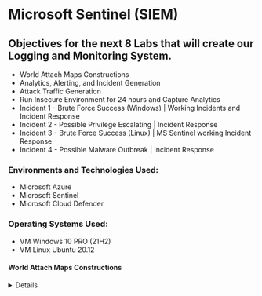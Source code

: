 # Microsoft Sentinel (SIEM)

## Objectives for the next 8 Labs that will create our Logging and Monitoring System.

- World Attach Maps Constructions
- Analytics, Alerting, and Incident Generation
- Attack Traffic Generation
- Run Insecure Environment for 24 hours and Capture Analytics
- Incident 1 - Brute Force Success (Windows) | Working Incidents and Incident Response
- Incident 2 - Possible Privilege Escalating | Incident Response
- Incident 3 - Brute Force Success (Linux) | MS Sentinel working Incident Response
- Incident 4 - Possible Malware Outbreak | Incident Response

### Environments and Technologies Used:

- Microsoft Azure
- Microsoft Sentinel
- Microsoft Cloud Defender

### Operating Systems Used:

- VM Windows 10 PRO (21H2)
- VM Linux Ubuntu 20.12

#### World Attach Maps Constructions
<details close>

<div>

</summary>

Reminder: Check your Subscription’s Cost Analysis

### Actions and Observations<b>

- We are going to create 4 different workbooks in Sentinel that show different types of malicious traffic from around the world, targeting our resources.
- We will use pre-built JSON maps to reduce the number of errors/questions, but will explain the process.

--- 

In Microsoft Sintinel | Workbooks , we will add a new workbook in order to create our map. JSON Files - Remember, Sentinel uses our Log Analytics Workspace where we ingested the logs.

![vivaldi_kLOHZRFPhj](https://user-images.githubusercontent.com/109401839/235279747-01e3bf0c-428d-4b71-b6f8-9e9dc99bae8d.png)

- Remove the pre-included reports. 
- Add Query
- Advanced Editor > Paste the [KQL .JSON Information](https://github.com/fnabeel/Cloud-SOC-Project-Directory/blob/main/Sentinel-Maps(JSON)/linux-ssh-auth-fail.json)

After running your query , your graph should populate! 

![vivaldi_1SnjH3R8Ip](https://user-images.githubusercontent.com/109401839/235279945-1eef8a2b-e778-4811-be63-3c9bf4c1e619.png)
 
> Note that each graph everyone makes will be different since this is based on the attacks I recieved in a certain timeframe! 

The KQL code we used shows us the Linux VM Authentication SSH Failures. 

- Edit > Settings > Map Settings > 

![heatmap](https://user-images.githubusercontent.com/109401839/235281773-e002056e-9f07-4082-9721-59c3f002f74f.PNG)

- Here you can customise the map and the details even further to your desire. I will keep it default. 

- Save Workbooks & Let us repeat the steps for the other maps. 

![vivaldi_YBA2LIqUJg](https://user-images.githubusercontent.com/109401839/235284830-a5b1ff91-cfd5-4381-a459-e6315be8f22d.png)

- Next we will create a graph for [MS SQL Authentication Fail](https://github.com/fnabeel/Cloud-SOC-Project-Directory/blob/main/Sentinel-Maps(JSON)/mssql-auth-fail.json)

![vivaldi_laXpbNeo86](https://user-images.githubusercontent.com/109401839/235286153-e23a0f2e-3b96-498b-a557-6d70f82e31c6.png)

- Now we will repeat it for the subsequent maps by entering the KQL code. 

- [NSG Malicious Allowed Firewall In](https://github.com/fnabeel/Cloud-SOC-Project-Directory/blob/main/Sentinel-Maps(JSON)/nsg-malicious-allowed-in.json)

![vivaldi_No4emgWydH](https://user-images.githubusercontent.com/109401839/235286714-73d14971-e942-479b-aa36-04c083dc86d5.png)

- [Windows RDP & SMB Authentication Failures](https://github.com/fnabeel/Cloud-SOC-Project-Directory/blob/main/Sentinel-Maps(JSON)/windows-rdp-auth-fail.json)

![vivaldi_hMnU9a0ydS](https://user-images.githubusercontent.com/109401839/235286919-0ae35ece-b7c4-436b-a581-71c92169fb6b.png)

> We can edit and change the timeframe to see where and what attacks happened at a certain time. I will do 30 minutes as an example: 

![vivaldi_OyzflFZq3q](https://user-images.githubusercontent.com/109401839/235287139-9b47bb91-4efe-4b37-a498-6fd9d3fadd99.png)

- You should have 4 custom made workbooks like this:

![vivaldi_Ay5xt00GJN](https://user-images.githubusercontent.com/109401839/235287326-0fbd8e95-6d31-4032-bed2-112d4b8daac1.png)

In subsequent labs, we will create our own attacks at add to these maps. For example, say I create a VM in Malaysia and attack the homebase VM, a dot should be added to our graphs depending on our attack method. 
<div>

Troubleshooting: 

- If it’s been 24 hours since you created the resources being tracked on this map and you don’t see traffic to them, make sure of the following:
First, generate traffic on your own to see if any logs show up

- Ensure both VMs are on

- Ensure Microsoft Defender for Cloud and the Data Collection Rules are configured correct to collect logs from the VMs (from section: Logging and Monitoring: Enable MDC and Configure Log Collection for Virtual Machines)

- Ensure Logging is correctly configured for MS SQL Server (from section: Azure Intro: Creating our Subscription and First Resources)

- If NSG FLow Logs are empty, ensure they are configured correctly (from section: Logging and Monitoring: Enable MDC and Configure Log Collection for Virtual Machines)

- Alternatively, you can skip ahead to the “Azure Sentinel: Attack Traffic Generation” section to generate some traffic, but we need to make sure logging is configured correctly and showing up before that will work.

<div> 

### Analytics, Alerting, and Incident Generation
<details close>

---

</summary>

In this lab we will be working on Analytics, Alerting, and Incident Generation.

- We are going to manually going to add the rules, and then trigger the alerts. We will dissect the alert and really understand what is happening. 

![image](https://user-images.githubusercontent.com/109401839/235291419-36c75299-c9a9-4b64-a51c-f4b10ce43164.png)

- First will be a brute force attempt by windows machine. 

``` 
SecurityEvent
| where EventID == 4625
| where TimeGenerated > ago(60m)
| summarize FailureCount = count() by SourceIP = IpAddress, EventID, Activity
| where FailureCount >= 10
```

> So we enter this Query under our Log Analytic workspace. Run it. It will show the EventID of 4625 in the given timeframe you selected. In this case, 60 minutes. Then the next like will be our categories and show us the Failure count. Was it all the same attacks or 10 instances of the same IP, EventID and Activity trying to attack. Thats what the failure count does. 

> So we do not want to create an alert based on a user making a mistake a few times, but over ten times is a little suspicious and we can create an alert based on that. 

![vivaldi_hQThPXrMWs](https://user-images.githubusercontent.com/109401839/235291881-b7fe654d-cdeb-4cc3-91c5-95119ab87169.png)

> Feel free to use ChatGPT to have a more in depth explanation if the one above was insufficient. 

![analytics query](https://user-images.githubusercontent.com/109401839/235292182-1ddd325e-a980-4422-99e5-02b6f35a3985.PNG)

We will add a query rule now, that is the same as the previous KQL query. 

Tactics and Techniques:
Credential Access > Brute Force
Enter it in and run it again: 

![mqFhzU2BOQ](https://user-images.githubusercontent.com/109401839/235292423-4695e167-f043-4680-af60-02da62454464.png)

- In Alert enrichment > Entity Mapping 

> Set up IP Entity | Address | AttackerIP

- Add new entity:

> Set up Host | Hostname | DestinationHostName 

![vivaldi_G4GbbxRRLc](https://user-images.githubusercontent.com/109401839/235292538-96a1b891-dbf7-4466-8234-bf9eb3aa1dfb.png)

> So say that an attacker with an IP address 1.1.1.1 attacks our network, we will get an alert.. however Sentinel will track that IP Address and correlate that addresses further action and map it to other alerts. 

![vivaldi_qZYMU18mjY](https://user-images.githubusercontent.com/109401839/235292695-ed06b0e7-18c4-4dd4-8f33-44199cee9674.png)

 ![vivaldi_5FJZt75Ouo](https://user-images.githubusercontent.com/109401839/235292727-848a05fb-234b-4a61-9d11-9ce4b35af5c6.png)

Our rule is ready to roll ~ validate & create. 

We should see any incidents that it creates.

And almost immediately we got an incident! 

![vivaldi_NgGrQCTZd8](https://user-images.githubusercontent.com/109401839/235292787-85b9164a-c584-4e35-b013-527551daae27.png)

![4MDWsCNOfs](https://user-images.githubusercontent.com/109401839/235292805-0fac1e01-6461-471b-98e6-c98ead18fdbe.png)


On the bottom left, we can click "Investigation"  and it will show us a nice infographic of the attack to the host. 

![FZIXPOncAT](https://user-images.githubusercontent.com/109401839/235293224-ad6cf8a4-3069-42b0-b83b-a20adf271e6d.png)

- Now, we can delete that test incident alert and the test alert, we are going to import a bunch of the real queries.  

> If this portion did not work for you, as in the query did not result in any incidents. You can remote into your VM and purposely fail the login attempt 10x in order to generate the incident ! 

- Now download the query rule list to make life easier ! 

---
``` 
{
    "$schema": "https://schema.management.azure.com/schemas/2019-04-01/deploymentTemplate.json#",
    "contentVersion": "1.0.0.0",
    "parameters": {
        "workspace": {
            "type": "String"
        }
    },
    "resources": [
        {
            "id": "[concat(resourceId('Microsoft.OperationalInsights/workspaces/providers', parameters('workspace'), 'Microsoft.SecurityInsights'),'/alertRules/62680e5a-d24e-4537-a28f-f6e90125c7bb')]",
            "name": "[concat(parameters('workspace'),'/Microsoft.SecurityInsights/62680e5a-d24e-4537-a28f-f6e90125c7bb')]",
            "type": "Microsoft.OperationalInsights/workspaces/providers/alertRules",
            "kind": "Scheduled",
            "apiVersion": "2022-09-01-preview",
            "properties": {
                "displayName": "CUSTOM: Possible Privilege Escalation (Global Admin Role Assignment)",
                "description": "",
                "severity": "High",
                "enabled": true,
                "query": "AuditLogs\n| where OperationName == \"Add member to role\" and Result == \"success\"\n| where TargetResources[0].modifiedProperties[1].newValue == '\"Company Administrator\"' and TargetResources[0].type == \"User\"\n| project TimeGenerated, OperationName, AssignedRole = TargetResources[0].modifiedProperties[1].newValue, InitiatorId = InitiatedBy.user.id, InitiatorUpn = InitiatedBy.user.userPrincipalName, TargetAccountId = TargetResources[0].id, TargetAccountUpn = TargetResources[0].userPrincipalName, InitiatorIpAddress = InitiatedBy.user.ipAddress, Status = Result\n",
                "queryFrequency": "PT10M",
                "queryPeriod": "PT5H",
                "triggerOperator": "GreaterThan",
                "triggerThreshold": 0,
                "suppressionDuration": "PT5H",
                "suppressionEnabled": false,
                "startTimeUtc": null,
                "tactics": [
                    "PrivilegeEscalation"
                ],
                "techniques": [
                    "T1548",
                    "T1546",
                    "T1078",
                    "T0890"
                ],
                "alertRuleTemplateName": null,
                "incidentConfiguration": {
                    "createIncident": true,
                    "groupingConfiguration": {
                        "enabled": true,
                        "reopenClosedIncident": false,
                        "lookbackDuration": "PT1H",
                        "matchingMethod": "AllEntities",
                        "groupByEntities": [],
                        "groupByAlertDetails": [],
                        "groupByCustomDetails": []
                    }
                },
                "eventGroupingSettings": {
                    "aggregationKind": "AlertPerResult"
                },
                "alertDetailsOverride": null,
                "customDetails": null,
                "entityMappings": [
                    {
                        "entityType": "Account",
                        "fieldMappings": [
                            {
                                "identifier": "AadUserId",
                                "columnName": "InitiatorId"
                            }
                        ]
                    },
                    {
                        "entityType": "Account",
                        "fieldMappings": [
                            {
                                "identifier": "AadUserId",
                                "columnName": "TargetAccountId"
                            }
                        ]
                    },
                    {
                        "entityType": "IP",
                        "fieldMappings": [
                            {
                                "identifier": "Address",
                                "columnName": "InitiatorIpAddress"
                            }
                        ]
                    }
                ],
                "sentinelEntitiesMappings": null,
                "templateVersion": null
            }
        },
        {
            "id": "[concat(resourceId('Microsoft.OperationalInsights/workspaces/providers', parameters('workspace'), 'Microsoft.SecurityInsights'),'/alertRules/2ba75994-1fbe-4ec0-b312-015b47e10576')]",
            "name": "[concat(parameters('workspace'),'/Microsoft.SecurityInsights/2ba75994-1fbe-4ec0-b312-015b47e10576')]",
            "type": "Microsoft.OperationalInsights/workspaces/providers/alertRules",
            "kind": "Scheduled",
            "apiVersion": "2022-09-01-preview",
            "properties": {
                "displayName": "CUSTOM: Brute Force ATTEMPT - Azure Key Vault",
                "description": "",
                "severity": "Medium",
                "enabled": true,
                "query": "// Failed access attempts\nAzureDiagnostics\n| where ResourceProvider == \"MICROSOFT.KEYVAULT\" \n| where ResultSignature == \"Forbidden\"\n\n",
                "queryFrequency": "PT5M",
                "queryPeriod": "PT5H",
                "triggerOperator": "GreaterThan",
                "triggerThreshold": 9,
                "suppressionDuration": "PT5H",
                "suppressionEnabled": false,
                "startTimeUtc": null,
                "tactics": [
                    "CredentialAccess"
                ],
                "techniques": [
                    "T1110"
                ],
                "alertRuleTemplateName": null,
                "incidentConfiguration": {
                    "createIncident": true,
                    "groupingConfiguration": {
                        "enabled": true,
                        "reopenClosedIncident": false,
                        "lookbackDuration": "PT5H",
                        "matchingMethod": "AllEntities",
                        "groupByEntities": [],
                        "groupByAlertDetails": [],
                        "groupByCustomDetails": []
                    }
                },
                "eventGroupingSettings": {
                    "aggregationKind": "SingleAlert"
                },
                "alertDetailsOverride": null,
                "customDetails": null,
                "entityMappings": [
                    {
                        "entityType": "IP",
                        "fieldMappings": [
                            {
                                "identifier": "Address",
                                "columnName": "CallerIPAddress"
                            }
                        ]
                    }
                ],
                "sentinelEntitiesMappings": null,
                "templateVersion": null
            }
        },
        {
            "id": "[concat(resourceId('Microsoft.OperationalInsights/workspaces/providers', parameters('workspace'), 'Microsoft.SecurityInsights'),'/alertRules/dbab268c-6906-4e22-a632-8fe263025f2b')]",
            "name": "[concat(parameters('workspace'),'/Microsoft.SecurityInsights/dbab268c-6906-4e22-a632-8fe263025f2b')]",
            "type": "Microsoft.OperationalInsights/workspaces/providers/alertRules",
            "kind": "Scheduled",
            "apiVersion": "2022-09-01-preview",
            "properties": {
                "displayName": "CUSTOM: Brute Force SUCCESS - Linux Syslog",
                "description": "",
                "severity": "High",
                "enabled": true,
                "query": "// Brute Force Success Linux\nlet FailedLogons = Syslog\n| where Facility == \"auth\" and SyslogMessage startswith \"Failed password for\"\n| where TimeGenerated > ago(1h)\n| project TimeGenerated, SourceIP = extract(@\"\\b\\d{1,3}\\.\\d{1,3}\\.\\d{1,3}\\.\\d{1,3}\\b\", 0, SyslogMessage), DestinationHostName = HostName, DestinationIP = HostIP, Facility, SyslogMessage, ProcessName, SeverityLevel, Type\n| summarize FailureCount = count() by AttackerIP = SourceIP, DestinationHostName\n| where FailureCount >= 5;\nlet SuccessfulLogons = Syslog\n| where Facility == \"auth\" and SyslogMessage startswith \"Accepted password for\"\n| where TimeGenerated > ago(1h)\n| project TimeGenerated, SourceIP = extract(@\"\\b\\d{1,3}\\.\\d{1,3}\\.\\d{1,3}\\.\\d{1,3}\\b\", 0, SyslogMessage), DestinationHostName = HostName, DestinationIP = HostIP, Facility, SyslogMessage, ProcessName, SeverityLevel, Type\n| summarize SuccessfulCount = count() by SuccessTime = TimeGenerated, AttackerIP = SourceIP, DestinationHostName\n| where SuccessfulCount >= 1\n| project DestinationHostName, SuccessfulCount, AttackerIP, SuccessTime;\nlet BruteForceSuccesses = SuccessfulLogons \n| join kind = inner FailedLogons on AttackerIP, DestinationHostName;\nBruteForceSuccesses",
                "queryFrequency": "PT59M",
                "queryPeriod": "PT1H",
                "triggerOperator": "GreaterThan",
                "triggerThreshold": 0,
                "suppressionDuration": "PT5H",
                "suppressionEnabled": false,
                "startTimeUtc": null,
                "tactics": [
                    "CredentialAccess"
                ],
                "techniques": [
                    "T1110"
                ],
                "alertRuleTemplateName": null,
                "incidentConfiguration": {
                    "createIncident": true,
                    "groupingConfiguration": {
                        "enabled": true,
                        "reopenClosedIncident": false,
                        "lookbackDuration": "PT1H",
                        "matchingMethod": "AllEntities",
                        "groupByEntities": [],
                        "groupByAlertDetails": [],
                        "groupByCustomDetails": []
                    }
                },
                "eventGroupingSettings": {
                    "aggregationKind": "AlertPerResult"
                },
                "alertDetailsOverride": null,
                "customDetails": null,
                "entityMappings": [
                    {
                        "entityType": "IP",
                        "fieldMappings": [
                            {
                                "identifier": "Address",
                                "columnName": "AttackerIP"
                            }
                        ]
                    },
                    {
                        "entityType": "Host",
                        "fieldMappings": [
                            {
                                "identifier": "HostName",
                                "columnName": "DestinationHostName"
                            }
                        ]
                    }
                ],
                "sentinelEntitiesMappings": null,
                "templateVersion": null
            }
        },
        {
            "id": "[concat(resourceId('Microsoft.OperationalInsights/workspaces/providers', parameters('workspace'), 'Microsoft.SecurityInsights'),'/alertRules/e95fd1bb-b03a-4046-843b-1453a0a95482')]",
            "name": "[concat(parameters('workspace'),'/Microsoft.SecurityInsights/e95fd1bb-b03a-4046-843b-1453a0a95482')]",
            "type": "Microsoft.OperationalInsights/workspaces/providers/alertRules",
            "kind": "Scheduled",
            "apiVersion": "2022-09-01-preview",
            "properties": {
                "displayName": "CUSTOM: Brute Force SUCCESS - Azure Active Directory",
                "description": "",
                "severity": "High",
                "enabled": true,
                "query": "// Failed AAD logon\nlet FailedLogons = SigninLogs\n| where Status.failureReason == \"Invalid username or password or Invalid on-premise username or password.\"\n| where TimeGenerated > ago(1h)\n| project TimeGenerated, Status = Status.failureReason, UserPrincipalName, UserId, UserDisplayName, AppDisplayName, AttackerIP = IPAddress, IPAddressFromResourceProvider, City = LocationDetails.city, State = LocationDetails.state, Country = LocationDetails.country, Latitude = LocationDetails.geoCoordinates.latitude, Longitude = LocationDetails.geoCoordinates.longitude\n| summarize FailureCount = count() by AttackerIP, UserPrincipalName;\nlet SuccessfulLogons = SigninLogs\n| where Status.errorCode == 0 \n| where TimeGenerated > ago(1h)\n| project TimeGenerated, Status = Status.errorCode, UserPrincipalName, UserId, UserDisplayName, AppDisplayName, AttackerIP = IPAddress, IPAddressFromResourceProvider, City = LocationDetails.city, State = LocationDetails.state, Country = LocationDetails.country, Latitude = LocationDetails.geoCoordinates.latitude, Longitude = LocationDetails.geoCoordinates.longitude\n| summarize SuccessCount = count() by AuthenticationSuccessTime = TimeGenerated, AttackerIP, UserPrincipalName, UserId, UserDisplayName;\nlet BruteForceSuccesses = SuccessfulLogons\n| join kind = inner FailedLogons on AttackerIP, UserPrincipalName;\nBruteForceSuccesses\n| project AttackerIP, TargetAccount = UserPrincipalName, UserId, FailureCount, SuccessCount, AuthenticationSuccessTime",
                "queryFrequency": "PT5M",
                "queryPeriod": "PT5H",
                "triggerOperator": "GreaterThan",
                "triggerThreshold": 0,
                "suppressionDuration": "PT5H",
                "suppressionEnabled": false,
                "startTimeUtc": null,
                "tactics": [],
                "techniques": [],
                "alertRuleTemplateName": null,
                "incidentConfiguration": {
                    "createIncident": true,
                    "groupingConfiguration": {
                        "enabled": true,
                        "reopenClosedIncident": false,
                        "lookbackDuration": "PT5H",
                        "matchingMethod": "AllEntities",
                        "groupByEntities": [],
                        "groupByAlertDetails": [],
                        "groupByCustomDetails": []
                    }
                },
                "eventGroupingSettings": {
                    "aggregationKind": "AlertPerResult"
                },
                "alertDetailsOverride": null,
                "customDetails": null,
                "entityMappings": [
                    {
                        "entityType": "IP",
                        "fieldMappings": [
                            {
                                "identifier": "Address",
                                "columnName": "AttackerIP"
                            }
                        ]
                    },
                    {
                        "entityType": "Account",
                        "fieldMappings": [
                            {
                                "identifier": "AadUserId",
                                "columnName": "UserId"
                            }
                        ]
                    }
                ],
                "sentinelEntitiesMappings": null,
                "templateVersion": null
            }
        },
        {
            "id": "[concat(resourceId('Microsoft.OperationalInsights/workspaces/providers', parameters('workspace'), 'Microsoft.SecurityInsights'),'/alertRules/4891fd6a-75e3-4b43-a5ae-33dbaaf2342e')]",
            "name": "[concat(parameters('workspace'),'/Microsoft.SecurityInsights/4891fd6a-75e3-4b43-a5ae-33dbaaf2342e')]",
            "type": "Microsoft.OperationalInsights/workspaces/providers/alertRules",
            "kind": "Scheduled",
            "apiVersion": "2022-09-01-preview",
            "properties": {
                "displayName": "CUSTOM: Brute Force ATTEMPT - Azure Active Directory",
                "description": "",
                "severity": "Medium",
                "enabled": true,
                "query": "SigninLogs\n| where ResultDescription == \"Invalid username or password or Invalid on-premise username or password.\"\n| project TimeGenerated, ResultDescription, UserPrincipalName, UserId, AppDisplayName, IPAddress, IPAddressFromResourceProvider, City = LocationDetails.city, State = LocationDetails.state, Country = LocationDetails.country, Latitude = LocationDetails.geoCoordinates.latitude, Longitude = LocationDetails.geoCoordinates.longitude",
                "queryFrequency": "PT10M",
                "queryPeriod": "PT1H",
                "triggerOperator": "GreaterThan",
                "triggerThreshold": 9,
                "suppressionDuration": "PT5H",
                "suppressionEnabled": false,
                "startTimeUtc": null,
                "tactics": [
                    "CredentialAccess"
                ],
                "techniques": [
                    "T1110"
                ],
                "alertRuleTemplateName": null,
                "incidentConfiguration": {
                    "createIncident": true,
                    "groupingConfiguration": {
                        "enabled": true,
                        "reopenClosedIncident": false,
                        "lookbackDuration": "PT1H",
                        "matchingMethod": "AllEntities",
                        "groupByEntities": [],
                        "groupByAlertDetails": [],
                        "groupByCustomDetails": []
                    }
                },
                "eventGroupingSettings": {
                    "aggregationKind": "SingleAlert"
                },
                "alertDetailsOverride": null,
                "customDetails": null,
                "entityMappings": [
                    {
                        "entityType": "Account",
                        "fieldMappings": [
                            {
                                "identifier": "AadUserId",
                                "columnName": "UserId"
                            }
                        ]
                    },
                    {
                        "entityType": "IP",
                        "fieldMappings": [
                            {
                                "identifier": "Address",
                                "columnName": "IPAddress"
                            }
                        ]
                    }
                ],
                "sentinelEntitiesMappings": null,
                "templateVersion": null
            }
        },
        {
            "id": "[concat(resourceId('Microsoft.OperationalInsights/workspaces/providers', parameters('workspace'), 'Microsoft.SecurityInsights'),'/alertRules/5b3b873a-3204-4983-9533-88b4a9c71c2d')]",
            "name": "[concat(parameters('workspace'),'/Microsoft.SecurityInsights/5b3b873a-3204-4983-9533-88b4a9c71c2d')]",
            "type": "Microsoft.OperationalInsights/workspaces/providers/alertRules",
            "kind": "Scheduled",
            "apiVersion": "2022-09-01-preview",
            "properties": {
                "displayName": "CUSTOM: Brute Force SUCCESS - Windows",
                "description": "If you see a SUCCESS but the Account is \"NT AUTHORITY\\ANONYMOUS LOGON\", check out this article: https://www.inversecos.com/2020/04/successful-4624-anonymous-logons-to.html",
                "severity": "High",
                "enabled": true,
                "query": "// Brute Force Success Windows\nlet FailedLogons = SecurityEvent\n| where EventID == 4625 and LogonType == 3\n| where TimeGenerated > ago(1h)\n| summarize FailureCount = count() by AttackerIP = IpAddress, EventID, Activity, LogonType, DestinationHostName = Computer\n| where FailureCount >= 5;\nlet SuccessfulLogons = SecurityEvent\n| where EventID == 4624 and LogonType == 3\n| where TimeGenerated > ago(1h)\n| summarize SuccessfulCount = count() by AttackerIP = IpAddress, LogonType, DestinationHostName = Computer, AuthenticationSuccessTime = TimeGenerated;\nSuccessfulLogons\n| join kind = inner FailedLogons on DestinationHostName, AttackerIP, LogonType\n| project AuthenticationSuccessTime, AttackerIP, DestinationHostName, FailureCount, SuccessfulCount\n",
                "queryFrequency": "PT59M",
                "queryPeriod": "PT1H",
                "triggerOperator": "GreaterThan",
                "triggerThreshold": 0,
                "suppressionDuration": "PT5H",
                "suppressionEnabled": false,
                "startTimeUtc": null,
                "tactics": [
                    "CredentialAccess"
                ],
                "techniques": [
                    "T1110"
                ],
                "alertRuleTemplateName": null,
                "incidentConfiguration": {
                    "createIncident": true,
                    "groupingConfiguration": {
                        "enabled": true,
                        "reopenClosedIncident": false,
                        "lookbackDuration": "PT1H",
                        "matchingMethod": "AllEntities",
                        "groupByEntities": [],
                        "groupByAlertDetails": [],
                        "groupByCustomDetails": []
                    }
                },
                "eventGroupingSettings": {
                    "aggregationKind": "AlertPerResult"
                },
                "alertDetailsOverride": null,
                "customDetails": null,
                "entityMappings": [
                    {
                        "entityType": "IP",
                        "fieldMappings": [
                            {
                                "identifier": "Address",
                                "columnName": "AttackerIP"
                            }
                        ]
                    },
                    {
                        "entityType": "Host",
                        "fieldMappings": [
                            {
                                "identifier": "HostName",
                                "columnName": "DestinationHostName"
                            }
                        ]
                    }
                ],
                "sentinelEntitiesMappings": null,
                "templateVersion": null
            }
        },
        {
            "id": "[concat(resourceId('Microsoft.OperationalInsights/workspaces/providers', parameters('workspace'), 'Microsoft.SecurityInsights'),'/alertRules/afe7b0a7-d84f-462d-b751-548861bc0c5d')]",
            "name": "[concat(parameters('workspace'),'/Microsoft.SecurityInsights/afe7b0a7-d84f-462d-b751-548861bc0c5d')]",
            "type": "Microsoft.OperationalInsights/workspaces/providers/alertRules",
            "kind": "Scheduled",
            "apiVersion": "2022-09-01-preview",
            "properties": {
                "displayName": "CUSTOM: Brute Force ATTEMPT - Windows",
                "description": "",
                "severity": "Medium",
                "enabled": true,
                "query": "// Failed logon \nSecurityEvent\n| where EventID == 4625\n| where TimeGenerated > ago(60m)\n| summarize FailureCount = count() by AttackerIP = IpAddress, EventID, Activity, DestinationHostName = Computer\n| where FailureCount >= 10",
                "queryFrequency": "PT15M",
                "queryPeriod": "PT1H",
                "triggerOperator": "GreaterThan",
                "triggerThreshold": 0,
                "suppressionDuration": "PT5H",
                "suppressionEnabled": false,
                "startTimeUtc": null,
                "tactics": [
                    "CredentialAccess"
                ],
                "techniques": [
                    "T1110"
                ],
                "alertRuleTemplateName": null,
                "incidentConfiguration": {
                    "createIncident": true,
                    "groupingConfiguration": {
                        "enabled": true,
                        "reopenClosedIncident": false,
                        "lookbackDuration": "PT5H",
                        "matchingMethod": "AllEntities",
                        "groupByEntities": [],
                        "groupByAlertDetails": [],
                        "groupByCustomDetails": []
                    }
                },
                "eventGroupingSettings": {
                    "aggregationKind": "SingleAlert"
                },
                "alertDetailsOverride": null,
                "customDetails": null,
                "entityMappings": [
                    {
                        "entityType": "IP",
                        "fieldMappings": [
                            {
                                "identifier": "Address",
                                "columnName": "AttackerIP"
                            }
                        ]
                    },
                    {
                        "entityType": "Host",
                        "fieldMappings": [
                            {
                                "identifier": "HostName",
                                "columnName": "DestinationHostName"
                            }
                        ]
                    }
                ],
                "sentinelEntitiesMappings": null,
                "templateVersion": null
            }
        },
        {
            "id": "[concat(resourceId('Microsoft.OperationalInsights/workspaces/providers', parameters('workspace'), 'Microsoft.SecurityInsights'),'/alertRules/c220acf2-b8bb-436d-ad4f-7e3174bbf5a1')]",
            "name": "[concat(parameters('workspace'),'/Microsoft.SecurityInsights/c220acf2-b8bb-436d-ad4f-7e3174bbf5a1')]",
            "type": "Microsoft.OperationalInsights/workspaces/providers/alertRules",
            "kind": "Scheduled",
            "apiVersion": "2022-09-01-preview",
            "properties": {
                "displayName": "CUSTOM: Possible Privilege Escalation (Azure Key Vault Critical Credential Retrieval or Update)",
                "description": "",
                "severity": "High",
                "enabled": true,
                "query": "// Updating a specific existing password Success\nlet CRITICAL_PASSWORD_NAME = \"Tenant-Global-Admin-Password\";\nAzureDiagnostics\n| where ResourceProvider == \"MICROSOFT.KEYVAULT\" \n| where OperationName == \"SecretGet\" or OperationName == \"SecretSet\"\n| where id_s contains CRITICAL_PASSWORD_NAME",
                "queryFrequency": "PT10M",
                "queryPeriod": "PT5H",
                "triggerOperator": "GreaterThan",
                "triggerThreshold": 0,
                "suppressionDuration": "PT5H",
                "suppressionEnabled": false,
                "startTimeUtc": null,
                "tactics": [
                    "PrivilegeEscalation"
                ],
                "techniques": [],
                "alertRuleTemplateName": null,
                "incidentConfiguration": {
                    "createIncident": true,
                    "groupingConfiguration": {
                        "enabled": true,
                        "reopenClosedIncident": false,
                        "lookbackDuration": "PT5H",
                        "matchingMethod": "AllEntities",
                        "groupByEntities": [],
                        "groupByAlertDetails": [],
                        "groupByCustomDetails": []
                    }
                },
                "eventGroupingSettings": {
                    "aggregationKind": "SingleAlert"
                },
                "alertDetailsOverride": null,
                "customDetails": null,
                "entityMappings": [
                    {
                        "entityType": "IP",
                        "fieldMappings": [
                            {
                                "identifier": "Address",
                                "columnName": "CallerIPAddress"
                            }
                        ]
                    },
                    {
                        "entityType": "Account",
                        "fieldMappings": [
                            {
                                "identifier": "AadUserId",
                                "columnName": "identity_claim_oid_g"
                            }
                        ]
                    }
                ],
                "sentinelEntitiesMappings": null,
                "templateVersion": null
            }
        },
        {
            "id": "[concat(resourceId('Microsoft.OperationalInsights/workspaces/providers', parameters('workspace'), 'Microsoft.SecurityInsights'),'/alertRules/cf0df627-c9ba-4fa7-858d-265cd5cd3548')]",
            "name": "[concat(parameters('workspace'),'/Microsoft.SecurityInsights/cf0df627-c9ba-4fa7-858d-265cd5cd3548')]",
            "type": "Microsoft.OperationalInsights/workspaces/providers/alertRules",
            "kind": "Scheduled",
            "apiVersion": "2022-09-01-preview",
            "properties": {
                "displayName": "CUSTOM: Brute Force ATTEMPT - Linux Syslog",
                "description": "",
                "severity": "Medium",
                "enabled": true,
                "query": "// Brute Force Success Linux\nlet IpAddress_REGEX_PATTERN = @\"\\b\\d{1,3}\\.\\d{1,3}\\.\\d{1,3}\\.\\d{1,3}\\b\";\nSyslog\n| where Facility == \"auth\" and SyslogMessage startswith \"Failed password for\"\n| where TimeGenerated > ago(1h)\n| project TimeGenerated, AttackerIP = extract(IpAddress_REGEX_PATTERN, 0, SyslogMessage), DestinationHostName = HostName, DestinationIP = HostIP, Facility, SyslogMessage, ProcessName, SeverityLevel, Type\n| summarize FailureCount = count() by AttackerIP, DestinationHostName, DestinationIP\n| where FailureCount >= 10",
                "queryFrequency": "PT10M",
                "queryPeriod": "PT1H",
                "triggerOperator": "GreaterThan",
                "triggerThreshold": 0,
                "suppressionDuration": "PT5H",
                "suppressionEnabled": false,
                "startTimeUtc": null,
                "tactics": [
                    "CredentialAccess"
                ],
                "techniques": [
                    "T1110"
                ],
                "alertRuleTemplateName": null,
                "incidentConfiguration": {
                    "createIncident": true,
                    "groupingConfiguration": {
                        "enabled": true,
                        "reopenClosedIncident": false,
                        "lookbackDuration": "PT5H",
                        "matchingMethod": "AllEntities",
                        "groupByEntities": [],
                        "groupByAlertDetails": [],
                        "groupByCustomDetails": []
                    }
                },
                "eventGroupingSettings": {
                    "aggregationKind": "SingleAlert"
                },
                "alertDetailsOverride": null,
                "customDetails": null,
                "entityMappings": [
                    {
                        "entityType": "Host",
                        "fieldMappings": [
                            {
                                "identifier": "HostName",
                                "columnName": "DestinationHostName"
                            }
                        ]
                    },
                    {
                        "entityType": "IP",
                        "fieldMappings": [
                            {
                                "identifier": "Address",
                                "columnName": "AttackerIP"
                            }
                        ]
                    }
                ],
                "sentinelEntitiesMappings": null,
                "templateVersion": null
            }
        },
        {
            "id": "[concat(resourceId('Microsoft.OperationalInsights/workspaces/providers', parameters('workspace'), 'Microsoft.SecurityInsights'),'/alertRules/e5450d35-8fd2-47a8-b9cf-e8081d798e8b')]",
            "name": "[concat(parameters('workspace'),'/Microsoft.SecurityInsights/e5450d35-8fd2-47a8-b9cf-e8081d798e8b')]",
            "type": "Microsoft.OperationalInsights/workspaces/providers/alertRules",
            "kind": "Scheduled",
            "apiVersion": "2022-09-01-preview",
            "properties": {
                "displayName": "CUSTOM: Malware Detected",
                "description": "",
                "severity": "High",
                "enabled": true,
                "query": "SecurityAlert\n| where AlertType == \"AntimalwareActionTaken\"",
                "queryFrequency": "PT10M",
                "queryPeriod": "PT1H",
                "triggerOperator": "GreaterThan",
                "triggerThreshold": 0,
                "suppressionDuration": "PT5H",
                "suppressionEnabled": false,
                "startTimeUtc": null,
                "tactics": [
                    "Collection",
                    "CommandAndControl",
                    "Exfiltration",
                    "Impact"
                ],
                "techniques": [],
                "alertRuleTemplateName": null,
                "incidentConfiguration": {
                    "createIncident": true,
                    "groupingConfiguration": {
                        "enabled": true,
                        "reopenClosedIncident": false,
                        "lookbackDuration": "PT5H",
                        "matchingMethod": "AllEntities",
                        "groupByEntities": [],
                        "groupByAlertDetails": [],
                        "groupByCustomDetails": []
                    }
                },
                "eventGroupingSettings": {
                    "aggregationKind": "SingleAlert"
                },
                "alertDetailsOverride": null,
                "customDetails": null,
                "entityMappings": [
                    {
                        "entityType": "Host",
                        "fieldMappings": [
                            {
                                "identifier": "HostName",
                                "columnName": "CompromisedEntity"
                            }
                        ]
                    }
                ],
                "sentinelEntitiesMappings": null,
                "templateVersion": null
            }
        },
        {
            "id": "[concat(resourceId('Microsoft.OperationalInsights/workspaces/providers', parameters('workspace'), 'Microsoft.SecurityInsights'),'/alertRules/c18a784d-5d2e-47bd-8203-bd4cc09b03d2')]",
            "name": "[concat(parameters('workspace'),'/Microsoft.SecurityInsights/c18a784d-5d2e-47bd-8203-bd4cc09b03d2')]",
            "type": "Microsoft.OperationalInsights/workspaces/providers/alertRules",
            "kind": "Scheduled",
            "apiVersion": "2022-09-01-preview",
            "properties": {
                "displayName": "CUSTOM: Brute Force ATTEMPT - MS SQL Server",
                "description": "",
                "severity": "Medium",
                "enabled": true,
                "query": "// Brute Force Attempt MS SQL Server\nlet IpAddress_REGEX_PATTERN = @\"\\b\\d{1,3}\\.\\d{1,3}\\.\\d{1,3}\\.\\d{1,3}\\b\";\nEvent\n| where EventLog == \"Application\"\n| where EventID == 18456\n| where TimeGenerated > ago(1hr)\n| project TimeGenerated, AttackerIP = extract(IpAddress_REGEX_PATTERN, 0, RenderedDescription), DestinationHostName = Computer, RenderedDescription\n| summarize FailureCount = count() by AttackerIP, DestinationHostName\n| where FailureCount >= 10",
                "queryFrequency": "PT10M",
                "queryPeriod": "PT1H",
                "triggerOperator": "GreaterThan",
                "triggerThreshold": 0,
                "suppressionDuration": "PT5H",
                "suppressionEnabled": false,
                "startTimeUtc": null,
                "tactics": [
                    "CredentialAccess"
                ],
                "techniques": [
                    "T1110"
                ],
                "alertRuleTemplateName": null,
                "incidentConfiguration": {
                    "createIncident": true,
                    "groupingConfiguration": {
                        "enabled": true,
                        "reopenClosedIncident": false,
                        "lookbackDuration": "PT5H",
                        "matchingMethod": "AllEntities",
                        "groupByEntities": [],
                        "groupByAlertDetails": [],
                        "groupByCustomDetails": []
                    }
                },
                "eventGroupingSettings": {
                    "aggregationKind": "SingleAlert"
                },
                "alertDetailsOverride": null,
                "customDetails": null,
                "entityMappings": [
                    {
                        "entityType": "Host",
                        "fieldMappings": [
                            {
                                "identifier": "HostName",
                                "columnName": "DestinationHostName"
                            }
                        ]
                    },
                    {
                        "entityType": "IP",
                        "fieldMappings": [
                            {
                                "identifier": "Address",
                                "columnName": "AttackerIP"
                            }
                        ]
                    }
                ],
                "sentinelEntitiesMappings": null,
                "templateVersion": null
            }
        },
        {
            "id": "[concat(resourceId('Microsoft.OperationalInsights/workspaces/providers', parameters('workspace'), 'Microsoft.SecurityInsights'),'/alertRules/b1cafe38-aa17-49a4-ac62-99198caeb3fb')]",
            "name": "[concat(parameters('workspace'),'/Microsoft.SecurityInsights/b1cafe38-aa17-49a4-ac62-99198caeb3fb')]",
            "type": "Microsoft.OperationalInsights/workspaces/providers/alertRules",
            "kind": "Scheduled",
            "apiVersion": "2022-09-01-preview",
            "properties": {
                "displayName": "CUSTOM: Possible Lateral Movement (Excessive Password Resets)",
                "description": "",
                "severity": "Medium",
                "enabled": true,
                "query": "AuditLogs\n| where OperationName startswith \"Change\" or OperationName startswith \"Reset\"\n| order by TimeGenerated\n| summarize count() by tostring(InitiatedBy)\n| project Count = count_, InitiatorId = parse_json(InitiatedBy).user.id, InitiatorUpn = parse_json(InitiatedBy).user.userPrincipalName, InitiatorIpAddress = parse_json(InitiatedBy).user.ipAddress \n| where Count >= 10\n",
                "queryFrequency": "PT5M",
                "queryPeriod": "PT5H",
                "triggerOperator": "GreaterThan",
                "triggerThreshold": 0,
                "suppressionDuration": "PT5H",
                "suppressionEnabled": false,
                "startTimeUtc": null,
                "tactics": [
                    "CredentialAccess",
                    "PrivilegeEscalation"
                ],
                "techniques": [
                    "T1555",
                    "T1078"
                ],
                "alertRuleTemplateName": null,
                "incidentConfiguration": {
                    "createIncident": true,
                    "groupingConfiguration": {
                        "enabled": true,
                        "reopenClosedIncident": false,
                        "lookbackDuration": "PT1H",
                        "matchingMethod": "AllEntities",
                        "groupByEntities": [],
                        "groupByAlertDetails": [],
                        "groupByCustomDetails": []
                    }
                },
                "eventGroupingSettings": {
                    "aggregationKind": "SingleAlert"
                },
                "alertDetailsOverride": null,
                "customDetails": null,
                "entityMappings": [
                    {
                        "entityType": "Account",
                        "fieldMappings": [
                            {
                                "identifier": "AadUserId",
                                "columnName": "InitiatorId"
                            }
                        ]
                    },
                    {
                        "entityType": "IP",
                        "fieldMappings": [
                            {
                                "identifier": "Address",
                                "columnName": "InitiatorIpAddress"
                            }
                        ]
                    }
                ],
                "sentinelEntitiesMappings": null,
                "templateVersion": null
            }
        }
    ]
}

```
---

